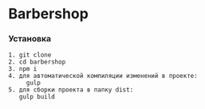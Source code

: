 # Barbershop

### Установка
```
1. git clone 
2. cd barbershop
3. npm i
4. для автоматической компиляции изменений в проекте:
	 gulp
5. для сборки проекта в папку dist:
   gulp build
```